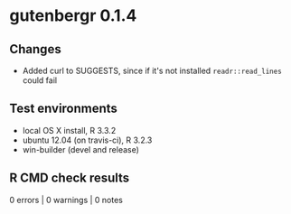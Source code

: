 # gutenbergr 0.1.4

## Changes

* Added curl to SUGGESTS, since if it's not installed `readr::read_lines` could fail

## Test environments

* local OS X install, R 3.3.2
* ubuntu 12.04 (on travis-ci), R 3.2.3
* win-builder (devel and release)

## R CMD check results

0 errors | 0 warnings | 0 notes
